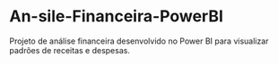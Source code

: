 # An-sile-Financeira-PowerBI
Projeto de análise financeira desenvolvido no Power BI para visualizar padrões de receitas e despesas.
